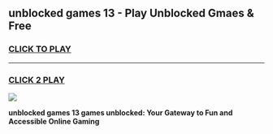 
## unblocked games 13 - Play Unblocked Gmaes & Free
<h3>
<a href="https://news.freeplayer.one?title=unblocked_games_13&ref=23F">CLICK TO PLAY</a></h3>
<hr>

<h3>
<a href="https://news.freeplayer.one?title=unblocked_games_13&ref=23F">CLICK 2 PLAY</a>
  
</h3>

<a href="https://news.freeplayer.one?title=unblocked_games_13&ref=23F/"><img src="https://clearcache.store/games.png"></a>


**unblocked games 13 games unblocked: Your Gateway to Fun and Accessible Online Gaming**
